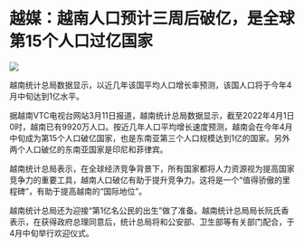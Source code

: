 # 越媒：越南人口预计三周后破亿，是全球第15个人口过亿国家

![](https://inews.gtimg.com/om_bt/OxQ0ArojpMMjbgdjzX5GWWPMDCq6v-KhC6wQVzV8Uaj6UAA/1000)

越南统计总局数据显示，以近几年该国平均人口增长率预测，该国人口将于今年4月中旬达到1亿水平。

据越南VTC电视台网站3月11日报道，越南统计总局数据显示，截至2022年4月1日0时，越南已有9920万人口。按近几年人口平均增长速度预测，越南会在今年4月中旬成为第15个人口破亿国家，也是东南亚第三个人口规模达到1亿的国家。另外两个人口破亿的东南亚国家是印尼和菲律宾。

越南统计总局表示，在全球经济竞争背景下，所有国家都将人力资源视为提高国家竞争力的重要工具，越南人口破亿有助于提升竞争力。这将是一个“值得骄傲的里程碑”，有助于提高越南的“国际地位”。

越南统计总局还为迎接“第1亿名公民的出生”做了准备。越南统计总局局长阮氏香表示，在获得政府总理同意后，统计总局将和公安部、卫生部等有关部门配合，于4月中旬举行欢迎仪式。

